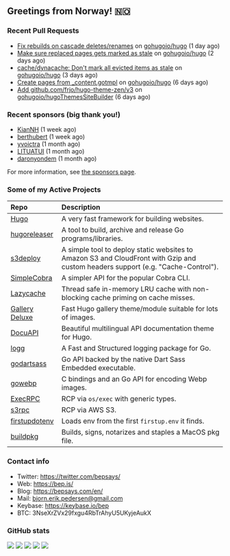 ## Greetings from Norway! 🇳🇴

### Recent Pull Requests

- [Fix rebuilds on cascade deletes/renames](https://github.com/gohugoio/hugo/pull/12452) on [gohugoio/hugo](https://github.com/gohugoio/hugo) (1 day ago)
- [Make sure replaced pages gets marked as stale](https://github.com/gohugoio/hugo/pull/12448) on [gohugoio/hugo](https://github.com/gohugoio/hugo) (2 days ago)
- [cache/dynacache: Don&#39;t mark all evicted items as stale](https://github.com/gohugoio/hugo/pull/12446) on [gohugoio/hugo](https://github.com/gohugoio/hugo) (3 days ago)
- [Create pages from _content.gotmpl](https://github.com/gohugoio/hugo/pull/12440) on [gohugoio/hugo](https://github.com/gohugoio/hugo) (6 days ago)
- [Add github.com/frjo/hugo-theme-zen/v3](https://github.com/gohugoio/hugoThemesSiteBuilder/pull/456) on [gohugoio/hugoThemesSiteBuilder](https://github.com/gohugoio/hugoThemesSiteBuilder) (6 days ago)

### Recent sponsors (big thank you!)

- [KianNH](https://github.com/KianNH) (1 week ago)
- [berthubert](https://github.com/berthubert) (1 week ago)
- [yvoictra](https://github.com/yvoictra) (1 month ago)
- [LITUATUI](https://github.com/LITUATUI) (1 month ago)
- [daronyondem](https://github.com/daronyondem) (1 month ago)

For more information, see [the sponsors page](https://github.com/sponsors/bep/).

### Some of my Active Projects

| Repo  | Description |
| :---------------------------------------- | :------------------------------------------- |
| [Hugo](https://github.com/gohugoio/hugo)|A very fast framework for building websites. |
| [hugoreleaser](https://github.com/gohugoio/hugoreleaser)| A tool to build, archive and release Go programs/libraries.  |
| [s3deploy](https://github.com/bep/s3deploy)| A simple tool to deploy static websites to Amazon S3 and CloudFront with Gzip and custom headers support (e.g. "Cache-Control").|
| [SimpleCobra](https://github.com/bep/simplecobra)|A simpler API for the popular Cobra CLI.|
| [Lazycache](https://github.com/bep/lazycache)| Thread safe in-memory LRU cache with non-blocking cache priming on cache misses.  |
| [Gallery Deluxe](https://github.com/bep/gallerydeluxe)|Fast Hugo gallery theme/module suitable for lots of images.  |
| [DocuAPI](https://github.com/bep/docuapi)| Beautiful multilingual API documentation theme for Hugo.  |
| [logg](https://github.com/bep/logg)| A Fast and Structured logging package for Go.  |
| [godartsass](https://github.com/bep/godartsass)| Go API backed by the native Dart Sass Embedded executable. |
| [gowebp](https://github.com/bep/gowebp)|C bindings and an Go API for encoding Webp images. |
| [ExecRPC](https://github.com/bep/execrpc)|RCP via `os/exec` with generic types.  |
| [s3rpc](https://github.com/bep/s3rpc)|RCP via AWS S3.|
| [firstupdotenv](https://github.com/bep/firstupdotenv)|Loads env from the first `firstup.env` it finds. |
| [buildpkg](https://github.com/bep/buildpkg)| Builds, signs, notarizes and staples a MacOS pkg file. |

### Contact info
- Twitter: https://twitter.com/bepsays/
- Web: https://bep.is/
- Blog: https://bepsays.com/en/
- Mail: bjorn.erik.pedersen@gmail.com
- Keybase: https://keybase.io/bep
- BTC: 3NseXrZVx29fxgu4RbTrAhyU5UKyjeAukX


### GitHub stats

![](https://github-profile-summary-cards.vercel.app/api/cards/profile-details?username=bep&theme=github)
![](https://github-profile-summary-cards.vercel.app/api/cards/repos-per-language?username=bep&theme=github)
![](https://github-profile-summary-cards.vercel.app/api/cards/most-commit-language?username=bep&theme=github)
![](https://github-profile-summary-cards.vercel.app/api/cards/stats?username=bep&theme=github)
![](https://github-profile-summary-cards.vercel.app/api/cards/productive-time?username=bep&theme=github)
